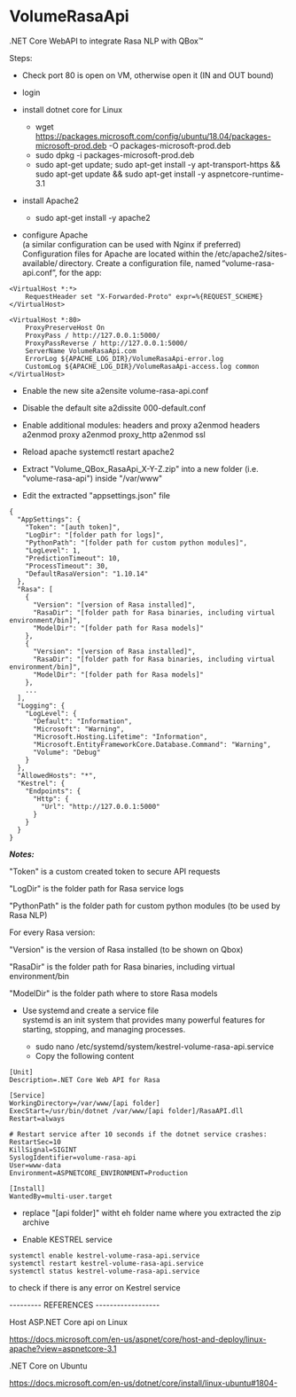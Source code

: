 # VolumeRasaApi
.NET Core WebAPI to integrate Rasa NLP with QBox&trade;

Steps: 

- Check port 80 is open on VM, otherwise open it (IN and OUT bound) 
- login 
- install dotnet core for Linux 
  - wget https://packages.microsoft.com/config/ubuntu/18.04/packages-microsoft-prod.deb -O packages-microsoft-prod.deb 
  - sudo dpkg -i packages-microsoft-prod.deb 
  - sudo apt-get update; sudo apt-get install -y apt-transport-https && sudo apt-get update && sudo apt-get install -y aspnetcore-runtime-3.1 

- install Apache2 
  - sudo apt-get install -y apache2 

- configure Apache  
  (a similar configuration can be used with Nginx if preferred) 
  Configuration files for Apache are located within the /etc/apache2/sites-available/ directory. Create a configuration file, named “volume-rasa-api.conf”, for the app: 

```
<VirtualHost *:*> 
    RequestHeader set "X-Forwarded-Proto" expr=%{REQUEST_SCHEME} 
</VirtualHost> 

<VirtualHost *:80> 
    ProxyPreserveHost On 
    ProxyPass / http://127.0.0.1:5000/ 
    ProxyPassReverse / http://127.0.0.1:5000/ 
    ServerName VolumeRasaApi.com 
    ErrorLog ${APACHE_LOG_DIR}/VolumeRasaApi-error.log 
    CustomLog ${APACHE_LOG_DIR}/VolumeRasaApi-access.log common 
</VirtualHost> 
```
 
- Enable the new site 
    a2ensite volume-rasa-api.conf 

- Disable the default site 
    a2dissite 000-default.conf 
 
- Enable additional modules: headers and proxy 
    a2enmod headers 
    a2enmod proxy 
    a2enmod proxy_http 
    a2enmod ssl 
 
- Reload apache 
    systemctl restart apache2 
    
- Extract "Volume_QBox_RasaApi_X-Y-Z.zip" into a new folder (i.e. "volume-rasa-api") inside "/var/www"

- Edit the extracted "appsettings.json" file 
```
{
  "AppSettings": {
    "Token": "[auth token]",
    "LogDir": "[folder path for logs]",
    "PythonPath": "[folder path for custom python modules]",
    "LogLevel": 1,
    "PredictionTimeout": 10,
    "ProcessTimeout": 30,
    "DefaultRasaVersion": "1.10.14"
  },
  "Rasa": [
    {
      "Version": "[version of Rasa installed]",
      "RasaDir": "[folder path for Rasa binaries, including virtual environment/bin]",
      "ModelDir": "[folder path for Rasa models]"
    },
    {
      "Version": "[version of Rasa installed]",
      "RasaDir": "[folder path for Rasa binaries, including virtual environment/bin]",
      "ModelDir": "[folder path for Rasa models]"
    },
    ...
  ],
  "Logging": {
    "LogLevel": {
      "Default": "Information",
      "Microsoft": "Warning",
      "Microsoft.Hosting.Lifetime": "Information",
      "Microsoft.EntityFrameworkCore.Database.Command": "Warning",
      "Volume": "Debug"
    }
  },
  "AllowedHosts": "*",
  "Kestrel": {
    "Endpoints": {
      "Http": {
        "Url": "http://127.0.0.1:5000"
      }
    }
  }
}
```  
**_Notes:_**

"Token" is a custom created token to secure API requests

"LogDir" is the folder path for Rasa service logs

"PythonPath" is the folder path for custom python modules (to be used by Rasa NLP)

For every Rasa version:

  "Version" is the version of Rasa installed (to be shown on Qbox)
  
  "RasaDir" is the folder path for Rasa binaries, including virtual environment/bin
  
  "ModelDir" is the folder path where to store Rasa models
  

- Use systemd and create a service file  
  systemd is an init system that provides many powerful features for starting, stopping, and managing processes. 

  - sudo nano /etc/systemd/system/kestrel-volume-rasa-api.service 
  - Copy the following content

``` 
[Unit] 
Description=.NET Core Web API for Rasa 

[Service] 
WorkingDirectory=/var/www/[api folder] 
ExecStart=/usr/bin/dotnet /var/www/[api folder]/RasaAPI.dll 
Restart=always 

# Restart service after 10 seconds if the dotnet service crashes: 
RestartSec=10 
KillSignal=SIGINT 
SyslogIdentifier=volume-rasa-api 
User=www-data 
Environment=ASPNETCORE_ENVIRONMENT=Production  

[Install] 
WantedBy=multi-user.target 
```
  - replace "[api folder]" witht eh folder name where you extracted the zip archive 
 
- Enable KESTREL service 
```
systemctl enable kestrel-volume-rasa-api.service 
systemctl restart kestrel-volume-rasa-api.service 
systemctl status kestrel-volume-rasa-api.service 
```
  to check if there is any error on Kestrel service 
 
--------- REFERENCES ------------------ 

Host ASP.NET Core api on Linux 

https://docs.microsoft.com/en-us/aspnet/core/host-and-deploy/linux-apache?view=aspnetcore-3.1  

.NET Core on Ubuntu 

https://docs.microsoft.com/en-us/dotnet/core/install/linux-ubuntu#1804- 

 

 
